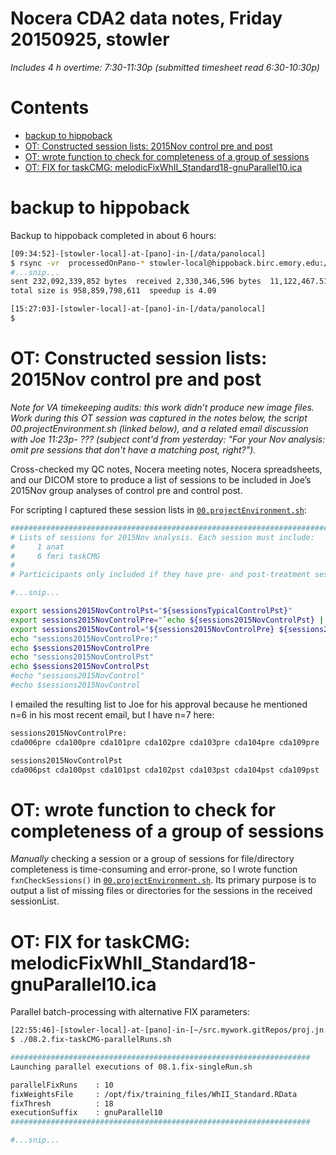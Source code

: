 # Nocera CDA2 data notes, Friday 20150925, stowler

_Includes 4 h overtime: 7:30-11:30p (submitted timesheet read 6:30-10:30p)_

Contents
=================

  * [backup to hippoback](#backup-to-hippoback)
  * [OT: Constructed session lists: 2015Nov control pre and post](#ot-constructed-session-lists-2015nov-control-pre-and-post)
  * [OT: wrote function to check for completeness of a group of sessions](#ot-wrote-function-to-check-for-completeness-of-a-group-of-sessions)
  * [OT: FIX for taskCMG: melodicFixWhII_Standard18-gnuParallel10.ica](#ot-fix-for-taskcmg-melodicfixwhii_standard18-gnuparallel10ica)


# backup to hippoback

Backup to hippoback completed in about 6 hours:

```bash
[09:34:52]-[stowler-local]-at-[pano]-in-[/data/panolocal]
$ rsync -vr  processedOnPano-* stowler-local@hippoback.birc.emory.edu:/data/backup/Atlanta/stowlerWIP/sharedReadOnly/
#...snip...
sent 232,092,339,852 bytes  received 2,330,346,596 bytes  11,122,467.51 bytes/sec
total size is 958,859,798,611  speedup is 4.09

[15:27:03]-[stowler-local]-at-[pano]-in-[/data/panolocal]
$
```

# OT: Constructed session lists: 2015Nov control pre and post

_Note for VA timekeeping audits: this work didn’t produce new image files. Work during this OT session was captured in the notes below, the script 00.projectEnvironment.sh (linked below), and a related email discussion with Joe 11:23p- ??? (subject cont'd from yesterday: "For your Nov analysis: omit pre sessions that don't have a matching post, right?")._

Cross-checked my QC notes, Nocera meeting notes, Nocera spreadsheets, and our DICOM store to produce a list of sessions to be included in Joe’s 2015Nov group analyses of control pre and control post.

For scripting I captured these session lists in  [`00.projectEnvironment.sh`](https://github.com/CVNRneuroimaging/proj.jn.cda2/blob/master/00.projectEnvironment.sh):

```bash
#######################################################################
# Lists of sessions for 2015Nov analysis. Each session must include:
#     1 anat
#     6 fmri taskCMG
#
# Particicipants only included if they have pre- and post-treatment sessions.

#...snip...

export sessions2015NovControlPst="${sessionsTypicalControlPst}"
export sessions2015NovControlPre="`echo ${sessions2015NovControlPst} | sed 's/pst/pre/g'`"
export sessions2015NovControl="${sessions2015NovControlPre} ${sessions2015NovControlPst}"
echo "sessions2015NovControlPre:"
echo $sessions2015NovControlPre
echo "sessions2015NovControlPst"
echo $sessions2015NovControlPst
#echo "sessions2015NovControl"
#echo $sessions2015NovControl
```

I emailed the resulting list to Joe for his approval because he mentioned n=6 in his most recent email, but I have n=7 here:

```bash
sessions2015NovControlPre:
cda006pre cda100pre cda101pre cda102pre cda103pre cda104pre cda109pre

sessions2015NovControlPst
cda006pst cda100pst cda101pst cda102pst cda103pst cda104pst cda109pst
```


# OT: wrote function to check for completeness of a group of sessions

_Manually_ checking a session or a group of sessions for file/directory completeness is time-consuming and error-prone, so I wrote function `fxnCheckSessions()` in  [`00.projectEnvironment.sh`](https://github.com/CVNRneuroimaging/proj.jn.cda2/blob/master/00.projectEnvironment.sh). Its primary purpose is to output a list of missing files or directories for the sessions in the received sessionList.



# OT: FIX for taskCMG: melodicFixWhII_Standard18-gnuParallel10.ica

Parallel batch-processing with alternative FIX parameters:

```bash
[22:55:46]-[stowler-local]-at-[pano]-in-[~/src.mywork.gitRepos/proj.jn.cda2] on master [!]
$ ./08.2.fix-taskCMG-parallelRuns.sh

###################################################################
Launching parallel executions of 08.1.fix-singleRun.sh

parallelFixRuns    : 10
fixWeightsFile     : /opt/fix/training_files/WhII_Standard.RData
fixThresh          : 18
executionSuffix    : gnuParallel10
###################################################################

#...snip...
```


